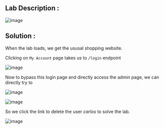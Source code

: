 ## Lab Description :

![image](https://user-images.githubusercontent.com/67383098/237015401-3b749128-3ed6-4746-ad47-e2f2ebf1e28e.png)


## Solution :

When the lab loads, we get the ususal shopping website.

Clicking on `My Account` page takes us to `/login` endpoint

![image](https://user-images.githubusercontent.com/67383098/237015644-13e4dfcc-b08a-4691-84c3-491de6d60b4a.png)

Now to bypass this login page and directly access the admin page, we can directly try to 

![image](https://user-images.githubusercontent.com/67383098/237017303-78d344f9-93b9-4bed-8a35-44869a1f8172.png)

![image](https://user-images.githubusercontent.com/67383098/237017610-cea4c988-9383-4056-95f3-d58ef216004e.png)

So we click the link to delete the user *carlos* to solve the lab. 

![image](https://user-images.githubusercontent.com/67383098/237018105-478dabcc-1ff7-4a38-8aec-0558f66ed084.png)
